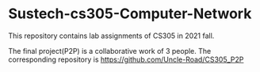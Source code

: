 # Sustech-cs305-Computer-Network

This repository contains lab assignments of CS305 in 2021 fall.

The final project(P2P) is a collaborative work of 3 people. The corresponding repository is https://github.com/Uncle-Road/CS305_P2P

